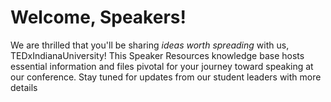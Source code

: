 # Welcome, Speakers!

We are thrilled that you'll be sharing _ideas worth spreading_ with us, TEDxIndianaUniversity! This Speaker Resources knowledge base hosts essential information and files pivotal for your journey toward speaking at our conference. Stay tuned for updates from our student leaders with more details
